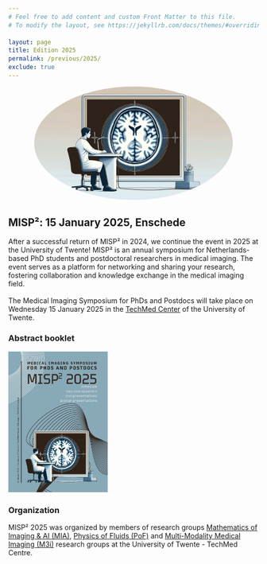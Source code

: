 ```yaml
---
# Feel free to add content and custom Front Matter to this file.
# To modify the layout, see https://jekyllrb.com/docs/themes/#overriding-theme-defaults

layout: page
title: Edition 2025
permalink: /previous/2025/
exclude: true
---
```


<div style="text-align: center; margin-bottom: 20px;">
    <img src="/assets/images/brain_doc.png" alt="Description of the image" style="width: 400px; border-radius: 50%;" />
</div>


## MISP²: 15 January 2025, Enschede

After a successful return of MISP² in 2024, we continue the event in 2025 at the University of Twente! MISP² is an annual symposium for Netherlands-based PhD students and postdoctoral researchers in medical imaging. The event serves as a platform for networking and sharing your research, fostering collaboration and knowledge exchange in the medical imaging field.\
\
The Medical Imaging Symposium for PhDs and Postdocs will take place on Wednesday 15 January 2025 in the [TechMed Center](https://www.utwente.nl/en/techmed/) of the University of Twente.

### Abstract booklet

<div style="margin-bottom: 20px;">
    <a href="/assets/booklets/MISP2-booklet-2025.pdf">
        <img src="/assets/booklets/MISP2-booklet-2025.png" alt="MISP booklet" style="width: 200px;" />
    </a>
</div>

### Organization
MISP² 2025 was organized by members of research groups [Mathematics of Imaging & AI (MIA)](https://www.utwente.nl/en/eemcs/mia/), [Physics of Fluids (PoF)](https://pof.tnw.utwente.nl/) and [Multi-Modality Medical Imaging (M3i)](https://www.utwente.nl/en/tnw/m3i/) research groups at the University of Twente - TechMed Centre. 